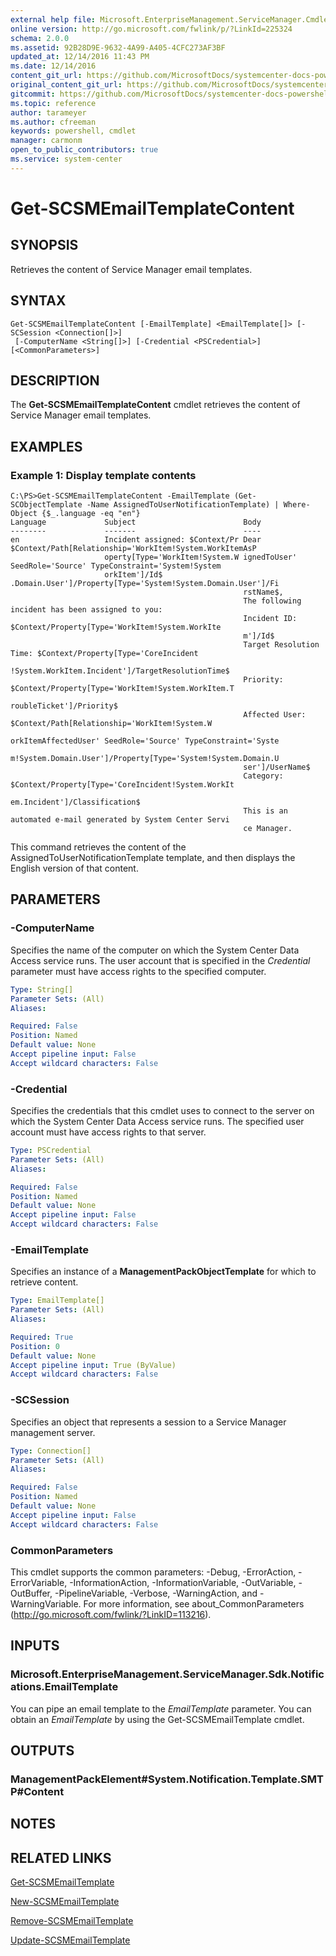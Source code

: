```yaml
---
external help file: Microsoft.EnterpriseManagement.ServiceManager.Cmdlets.dll-Help.xml
online version: http://go.microsoft.com/fwlink/p/?LinkId=225324
schema: 2.0.0
ms.assetid: 92B28D9E-9632-4A99-A405-4CFC273AF3BF
updated_at: 12/14/2016 11:43 PM
ms.date: 12/14/2016
content_git_url: https://github.com/MicrosoftDocs/systemcenter-docs-powershell/blob/master/systemcenter-cmdlets/SystemCenter2016/ServiceManager/v1.0/Get-SCSMEmailTemplateContent.md
original_content_git_url: https://github.com/MicrosoftDocs/systemcenter-docs-powershell/blob/master/systemcenter-cmdlets/SystemCenter2016/ServiceManager/v1.0/Get-SCSMEmailTemplateContent.md
gitcommit: https://github.com/MicrosoftDocs/systemcenter-docs-powershell/blob/96cd9bd2780eb6b78c540fa00d3b8a4313e3ed40/systemcenter-cmdlets/SystemCenter2016/ServiceManager/v1.0/Get-SCSMEmailTemplateContent.md
ms.topic: reference
author: tarameyer
ms.author: cfreeman
keywords: powershell, cmdlet
manager: carmonm
open_to_public_contributors: true
ms.service: system-center
---
```


# Get-SCSMEmailTemplateContent

## SYNOPSIS
Retrieves the content of Service Manager email templates.

## SYNTAX

```
Get-SCSMEmailTemplateContent [-EmailTemplate] <EmailTemplate[]> [-SCSession <Connection[]>]
 [-ComputerName <String[]>] [-Credential <PSCredential>] [<CommonParameters>]
```

## DESCRIPTION
The **Get-SCSMEmailTemplateContent** cmdlet retrieves the content of Service Manager email templates.

## EXAMPLES

### Example 1: Display template contents
```
C:\PS>Get-SCSMEmailTemplateContent -EmailTemplate (Get-SCObjectTemplate -Name AssignedToUserNotificationTemplate) | Where-Object {$_.language -eq "en"}
Language             Subject                        Body
--------             -------                        ----
en                   Incident assigned: $Context/Pr Dear $Context/Path[Relationship='WorkItem!System.WorkItemAsP
                     operty[Type='WorkItem!System.W ignedToUser' SeedRole='Source' TypeConstraint='System!System
                     orkItem']/Id$                  .Domain.User']/Property[Type='System!System.Domain.User']/Fi
                                                    rstName$,
                                                    The following incident has been assigned to you: 
                                                    Incident ID: $Context/Property[Type='WorkItem!System.WorkIte
                                                    m']/Id$
                                                    Target Resolution Time: $Context/Property[Type='CoreIncident
                                                    !System.WorkItem.Incident']/TargetResolutionTime$
                                                    Priority: $Context/Property[Type='WorkItem!System.WorkItem.T
                                                    roubleTicket']/Priority$
                                                    Affected User: $Context/Path[Relationship='WorkItem!System.W
                                                    orkItemAffectedUser' SeedRole='Source' TypeConstraint='Syste
                                                    m!System.Domain.User']/Property[Type='System!System.Domain.U
                                                    ser']/UserName$
                                                    Category: $Context/Property[Type='CoreIncident!System.WorkIt
                                                    em.Incident']/Classification$
                                                    This is an automated e-mail generated by System Center Servi
                                                    ce Manager.
```

This command retrieves the content of the AssignedToUserNotificationTemplate template, and then displays the English version of that content.

## PARAMETERS

### -ComputerName
Specifies the name of the computer on which the System Center Data Access service runs.
The user account that is specified in the *Credential* parameter must have access rights to the specified computer.

```yaml
Type: String[]
Parameter Sets: (All)
Aliases: 

Required: False
Position: Named
Default value: None
Accept pipeline input: False
Accept wildcard characters: False
```

### -Credential
Specifies the credentials that this cmdlet uses to connect to the server on which the System Center Data Access service runs.
The specified user account must have access rights to that server.

```yaml
Type: PSCredential
Parameter Sets: (All)
Aliases: 

Required: False
Position: Named
Default value: None
Accept pipeline input: False
Accept wildcard characters: False
```

### -EmailTemplate
Specifies an instance of a **ManagementPackObjectTemplate** for which to retrieve content.

```yaml
Type: EmailTemplate[]
Parameter Sets: (All)
Aliases: 

Required: True
Position: 0
Default value: None
Accept pipeline input: True (ByValue)
Accept wildcard characters: False
```

### -SCSession
Specifies an object that represents a session to a Service Manager management server.

```yaml
Type: Connection[]
Parameter Sets: (All)
Aliases: 

Required: False
Position: Named
Default value: None
Accept pipeline input: False
Accept wildcard characters: False
```

### CommonParameters
This cmdlet supports the common parameters: -Debug, -ErrorAction, -ErrorVariable, -InformationAction, -InformationVariable, -OutVariable, -OutBuffer, -PipelineVariable, -Verbose, -WarningAction, and -WarningVariable. For more information, see about_CommonParameters (http://go.microsoft.com/fwlink/?LinkID=113216).

## INPUTS

### Microsoft.EnterpriseManagement.ServiceManager.Sdk.Notifications.EmailTemplate
You can pipe an email template to the *EmailTemplate* parameter.
You can obtain an *EmailTemplate* by using the Get-SCSMEmailTemplate cmdlet.

## OUTPUTS

### ManagementPackElement#System.Notification.Template.SMTP#Content

## NOTES

## RELATED LINKS

[Get-SCSMEmailTemplate](xref:SystemCenter2016/ServiceManager/v1.0/Get-SCSMEmailTemplate.md)

[New-SCSMEmailTemplate](xref:SystemCenter2016/ServiceManager/v1.0/New-SCSMEmailTemplate.md)

[Remove-SCSMEmailTemplate](xref:SystemCenter2016/ServiceManager/v1.0/Remove-SCSMEmailTemplate.md)

[Update-SCSMEmailTemplate](xref:SystemCenter2016/ServiceManager/v1.0/Update-SCSMEmailTemplate.md)

